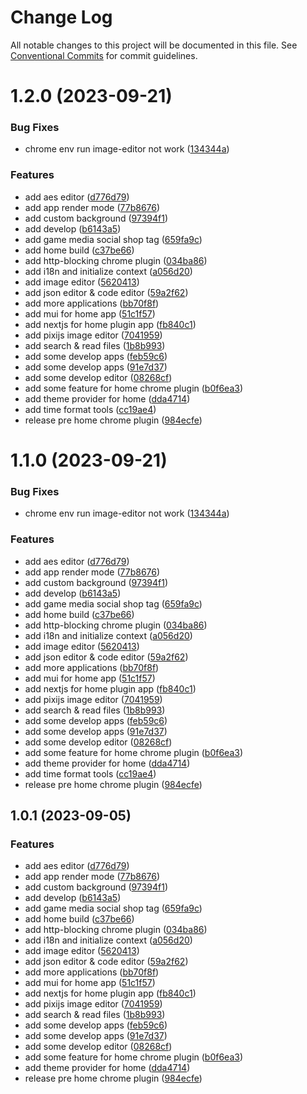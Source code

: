 # Change Log

All notable changes to this project will be documented in this file.
See [Conventional Commits](https://conventionalcommits.org) for commit guidelines.

# 1.2.0 (2023-09-21)


### Bug Fixes

* chrome env run image-editor not work ([134344a](https://github.com/zzzzzzzcccccc/chrome-plugins/commit/134344a5fb558f1a2ee205405696b97c1e1b7b53))


### Features

* add aes editor ([d776d79](https://github.com/zzzzzzzcccccc/chrome-plugins/commit/d776d793a2eb7e978d681bf1f8e42bce5828e1f4))
* add app render mode ([77b8676](https://github.com/zzzzzzzcccccc/chrome-plugins/commit/77b867635b158d3726a5343d65cfd4a5f348d265))
* add custom background ([97394f1](https://github.com/zzzzzzzcccccc/chrome-plugins/commit/97394f1e0e854ccae684d0ebd3712978464b17f2))
* add develop ([b6143a5](https://github.com/zzzzzzzcccccc/chrome-plugins/commit/b6143a5bc1fc98ea2c088845d01ae834d7cb8d30))
* add game media social shop tag ([659fa9c](https://github.com/zzzzzzzcccccc/chrome-plugins/commit/659fa9c3394b429e823894679737475399facb10))
* add home build ([c37be66](https://github.com/zzzzzzzcccccc/chrome-plugins/commit/c37be6698624af85777d437b146de962684bbe3d))
* add http-blocking chrome plugin ([034ba86](https://github.com/zzzzzzzcccccc/chrome-plugins/commit/034ba867759098abe4c6d98d51eae7579d767510))
* add i18n and initialize context ([a056d20](https://github.com/zzzzzzzcccccc/chrome-plugins/commit/a056d209fab1c13a0be86ec2c46608139c3c909c))
* add image editor ([5620413](https://github.com/zzzzzzzcccccc/chrome-plugins/commit/5620413151ac5f2d3a548a39adaa48469291e53b))
* add json editor & code editor ([59a2f62](https://github.com/zzzzzzzcccccc/chrome-plugins/commit/59a2f6221efdf1fc5161559451e480c955b7e1de))
* add more applications ([bb70f8f](https://github.com/zzzzzzzcccccc/chrome-plugins/commit/bb70f8fa81af2f62d9edad87b819ceddad792978))
* add mui for home app ([51c1f57](https://github.com/zzzzzzzcccccc/chrome-plugins/commit/51c1f5708a58ceeb6b6bb7ee83cebcfa0c8c5734))
* add nextjs for home plugin app ([fb840c1](https://github.com/zzzzzzzcccccc/chrome-plugins/commit/fb840c1a9f05ef6d18728f947c990a0031842f00))
* add pixijs image editor ([7041959](https://github.com/zzzzzzzcccccc/chrome-plugins/commit/704195941280ff200398b4f11d971aaa4f21bf7e))
* add search & read files ([1b8b993](https://github.com/zzzzzzzcccccc/chrome-plugins/commit/1b8b993076cf98a962aafd991246824c1f9dba72))
* add some develop apps ([feb59c6](https://github.com/zzzzzzzcccccc/chrome-plugins/commit/feb59c6f70490437d04b00fe5c76fb6dbfa9aee1))
* add some develop apps ([91e7d37](https://github.com/zzzzzzzcccccc/chrome-plugins/commit/91e7d370249f70ae2c5afd6d9317be4e2199ae40))
* add some develop editor ([08268cf](https://github.com/zzzzzzzcccccc/chrome-plugins/commit/08268cf1a6eed34c8b020959b1e8126e441ed9e7))
* add some feature for home chrome plugin ([b0f6ea3](https://github.com/zzzzzzzcccccc/chrome-plugins/commit/b0f6ea395d306086834fcc9d4691ffa1e87c9d77))
* add theme provider for home ([dda4714](https://github.com/zzzzzzzcccccc/chrome-plugins/commit/dda4714fb3ce73d348c785fb9a544e80d1832934))
* add time format tools ([cc19ae4](https://github.com/zzzzzzzcccccc/chrome-plugins/commit/cc19ae47330b00f8034c68b024a40f5af0b2fc0d))
* release pre home chrome plugin ([984ecfe](https://github.com/zzzzzzzcccccc/chrome-plugins/commit/984ecfea0da4339f50545a0f14fb6db36f648758))





# 1.1.0 (2023-09-21)


### Bug Fixes

* chrome env run image-editor not work ([134344a](https://github.com/zzzzzzzcccccc/chrome-plugins/commit/134344a5fb558f1a2ee205405696b97c1e1b7b53))


### Features

* add aes editor ([d776d79](https://github.com/zzzzzzzcccccc/chrome-plugins/commit/d776d793a2eb7e978d681bf1f8e42bce5828e1f4))
* add app render mode ([77b8676](https://github.com/zzzzzzzcccccc/chrome-plugins/commit/77b867635b158d3726a5343d65cfd4a5f348d265))
* add custom background ([97394f1](https://github.com/zzzzzzzcccccc/chrome-plugins/commit/97394f1e0e854ccae684d0ebd3712978464b17f2))
* add develop ([b6143a5](https://github.com/zzzzzzzcccccc/chrome-plugins/commit/b6143a5bc1fc98ea2c088845d01ae834d7cb8d30))
* add game media social shop tag ([659fa9c](https://github.com/zzzzzzzcccccc/chrome-plugins/commit/659fa9c3394b429e823894679737475399facb10))
* add home build ([c37be66](https://github.com/zzzzzzzcccccc/chrome-plugins/commit/c37be6698624af85777d437b146de962684bbe3d))
* add http-blocking chrome plugin ([034ba86](https://github.com/zzzzzzzcccccc/chrome-plugins/commit/034ba867759098abe4c6d98d51eae7579d767510))
* add i18n and initialize context ([a056d20](https://github.com/zzzzzzzcccccc/chrome-plugins/commit/a056d209fab1c13a0be86ec2c46608139c3c909c))
* add image editor ([5620413](https://github.com/zzzzzzzcccccc/chrome-plugins/commit/5620413151ac5f2d3a548a39adaa48469291e53b))
* add json editor & code editor ([59a2f62](https://github.com/zzzzzzzcccccc/chrome-plugins/commit/59a2f6221efdf1fc5161559451e480c955b7e1de))
* add more applications ([bb70f8f](https://github.com/zzzzzzzcccccc/chrome-plugins/commit/bb70f8fa81af2f62d9edad87b819ceddad792978))
* add mui for home app ([51c1f57](https://github.com/zzzzzzzcccccc/chrome-plugins/commit/51c1f5708a58ceeb6b6bb7ee83cebcfa0c8c5734))
* add nextjs for home plugin app ([fb840c1](https://github.com/zzzzzzzcccccc/chrome-plugins/commit/fb840c1a9f05ef6d18728f947c990a0031842f00))
* add pixijs image editor ([7041959](https://github.com/zzzzzzzcccccc/chrome-plugins/commit/704195941280ff200398b4f11d971aaa4f21bf7e))
* add search & read files ([1b8b993](https://github.com/zzzzzzzcccccc/chrome-plugins/commit/1b8b993076cf98a962aafd991246824c1f9dba72))
* add some develop apps ([feb59c6](https://github.com/zzzzzzzcccccc/chrome-plugins/commit/feb59c6f70490437d04b00fe5c76fb6dbfa9aee1))
* add some develop apps ([91e7d37](https://github.com/zzzzzzzcccccc/chrome-plugins/commit/91e7d370249f70ae2c5afd6d9317be4e2199ae40))
* add some develop editor ([08268cf](https://github.com/zzzzzzzcccccc/chrome-plugins/commit/08268cf1a6eed34c8b020959b1e8126e441ed9e7))
* add some feature for home chrome plugin ([b0f6ea3](https://github.com/zzzzzzzcccccc/chrome-plugins/commit/b0f6ea395d306086834fcc9d4691ffa1e87c9d77))
* add theme provider for home ([dda4714](https://github.com/zzzzzzzcccccc/chrome-plugins/commit/dda4714fb3ce73d348c785fb9a544e80d1832934))
* add time format tools ([cc19ae4](https://github.com/zzzzzzzcccccc/chrome-plugins/commit/cc19ae47330b00f8034c68b024a40f5af0b2fc0d))
* release pre home chrome plugin ([984ecfe](https://github.com/zzzzzzzcccccc/chrome-plugins/commit/984ecfea0da4339f50545a0f14fb6db36f648758))





## 1.0.1 (2023-09-05)


### Features

* add aes editor ([d776d79](https://github.com/zzzzzzzcccccc/chrome-plugins/commit/d776d793a2eb7e978d681bf1f8e42bce5828e1f4))
* add app render mode ([77b8676](https://github.com/zzzzzzzcccccc/chrome-plugins/commit/77b867635b158d3726a5343d65cfd4a5f348d265))
* add custom background ([97394f1](https://github.com/zzzzzzzcccccc/chrome-plugins/commit/97394f1e0e854ccae684d0ebd3712978464b17f2))
* add develop ([b6143a5](https://github.com/zzzzzzzcccccc/chrome-plugins/commit/b6143a5bc1fc98ea2c088845d01ae834d7cb8d30))
* add game media social shop tag ([659fa9c](https://github.com/zzzzzzzcccccc/chrome-plugins/commit/659fa9c3394b429e823894679737475399facb10))
* add home build ([c37be66](https://github.com/zzzzzzzcccccc/chrome-plugins/commit/c37be6698624af85777d437b146de962684bbe3d))
* add http-blocking chrome plugin ([034ba86](https://github.com/zzzzzzzcccccc/chrome-plugins/commit/034ba867759098abe4c6d98d51eae7579d767510))
* add i18n and initialize context ([a056d20](https://github.com/zzzzzzzcccccc/chrome-plugins/commit/a056d209fab1c13a0be86ec2c46608139c3c909c))
* add image editor ([5620413](https://github.com/zzzzzzzcccccc/chrome-plugins/commit/5620413151ac5f2d3a548a39adaa48469291e53b))
* add json editor & code editor ([59a2f62](https://github.com/zzzzzzzcccccc/chrome-plugins/commit/59a2f6221efdf1fc5161559451e480c955b7e1de))
* add more applications ([bb70f8f](https://github.com/zzzzzzzcccccc/chrome-plugins/commit/bb70f8fa81af2f62d9edad87b819ceddad792978))
* add mui for home app ([51c1f57](https://github.com/zzzzzzzcccccc/chrome-plugins/commit/51c1f5708a58ceeb6b6bb7ee83cebcfa0c8c5734))
* add nextjs for home plugin app ([fb840c1](https://github.com/zzzzzzzcccccc/chrome-plugins/commit/fb840c1a9f05ef6d18728f947c990a0031842f00))
* add pixijs image editor ([7041959](https://github.com/zzzzzzzcccccc/chrome-plugins/commit/704195941280ff200398b4f11d971aaa4f21bf7e))
* add search & read files ([1b8b993](https://github.com/zzzzzzzcccccc/chrome-plugins/commit/1b8b993076cf98a962aafd991246824c1f9dba72))
* add some develop apps ([feb59c6](https://github.com/zzzzzzzcccccc/chrome-plugins/commit/feb59c6f70490437d04b00fe5c76fb6dbfa9aee1))
* add some develop apps ([91e7d37](https://github.com/zzzzzzzcccccc/chrome-plugins/commit/91e7d370249f70ae2c5afd6d9317be4e2199ae40))
* add some develop editor ([08268cf](https://github.com/zzzzzzzcccccc/chrome-plugins/commit/08268cf1a6eed34c8b020959b1e8126e441ed9e7))
* add some feature for home chrome plugin ([b0f6ea3](https://github.com/zzzzzzzcccccc/chrome-plugins/commit/b0f6ea395d306086834fcc9d4691ffa1e87c9d77))
* add theme provider for home ([dda4714](https://github.com/zzzzzzzcccccc/chrome-plugins/commit/dda4714fb3ce73d348c785fb9a544e80d1832934))
* release pre home chrome plugin ([984ecfe](https://github.com/zzzzzzzcccccc/chrome-plugins/commit/984ecfea0da4339f50545a0f14fb6db36f648758))
